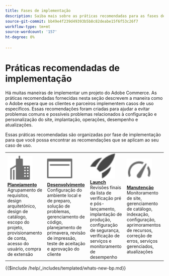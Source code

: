 ```yaml
---
title: Fases de implementação
description: Saiba mais sobre as práticas recomendadas para as fases de implementação de projetos da Adobe Commerce.
source-git-commit: bb49e4f239d49393b5b8c82deabe15f6f53c26f7
workflow-type: tm+mt
source-wordcount: '157'
ht-degree: 0%

---
```



# Práticas recomendadas de implementação

Há muitas maneiras de implementar um projeto do Adobe Commerce. As práticas recomendadas fornecidas nesta seção descrevem a maneira como o Adobe espera que os clientes e parceiros implementem casos de uso específicos. Essas recomendações foram criadas para ajudar a evitar problemas comuns e possíveis problemas relacionados à configuração e personalização do site, implantação, operações, desempenho e atualizações.

Essas práticas recomendadas são organizadas por fase de implementação para que você possa encontrar as recomendações que se aplicam ao seu caso de uso.

<table style="table-layout:fixed">
<tr>
  <td>
    <a href="planning/overview.md">
    <img alt="Planejamento" src="../../assets/icons/enterprise.svg" width="80" height="80"/>
    </a>
    <div>
    <a href="planning/overview.md"><strong>Planejamento</strong></a>
    </div>
    Agrupamento de requisitos, design arquitetônico, design de catálogo, escopo do projeto, provisionamento de conta, acesso do usuário, compra de extensão
    <br>
  </td>
  <td>
    <a href="development/overview.md">
      <img alt="Desenvolvimento" src="../../assets/icons/page-rule.svg" width="80" height="80">
    </a>
    <div>
    <a href="development/overview.md"><strong>Desenvolvimento</strong></a>
    </div>
    Configuração do ambiente local e de preparo, solução de problemas, gerenciamento de código, planejamento de primavera, revisão de impressão, teste de aceitação e aprovação do cliente
    <br>
  </td>
  <td>
    <a href="launch/overview.md">
      <img alt="Launch" src="../../assets/icons/launch.svg" width="80" height="80">
    </a>
    <div>
    <a href="launch/overview.md"><strong>Launch</strong></a>
    </div>
    Revisões finais da lista de verificação pré e pós-lançamento, implantação de produção, configuração de segurança, verificação de serviços e monitoramento de desempenho  
    <br>
  </td>
  <td>
    <a href="maintenance/overview.md">
      <img alt="Manutenção" src="../../assets/icons/gauge.svg" width="80" height="80">
    </a>
    <div>
    <a href="maintenance/overview.md"><strong>Manutenção</strong></a>
    </div>
    Monitoramento de site, gerenciamento de catálogo, indexação, configuração, aprimoramentos de recursos, correção de erros, serviços gerenciados, atualizações   
    <br>
  </td>
</tr>
</table>

{{$include /help/_includes/templated/whats-new-bp.md}}
